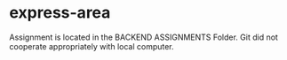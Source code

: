# express-area
Assignment is located in the BACKEND ASSIGNMENTS Folder. Git did not cooperate appropriately with local computer.
